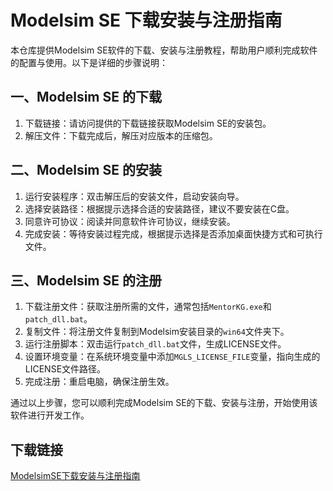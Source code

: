 # Modelsim SE 下载安装与注册指南

本仓库提供Modelsim SE软件的下载、安装与注册教程，帮助用户顺利完成软件的配置与使用。以下是详细的步骤说明：

## 一、Modelsim SE 的下载

1. 下载链接：请访问提供的下载链接获取Modelsim SE的安装包。
2. 解压文件：下载完成后，解压对应版本的压缩包。

## 二、Modelsim SE 的安装

1. 运行安装程序：双击解压后的安装文件，启动安装向导。
2. 选择安装路径：根据提示选择合适的安装路径，建议不要安装在C盘。
3. 同意许可协议：阅读并同意软件许可协议，继续安装。
4. 完成安装：等待安装过程完成，根据提示选择是否添加桌面快捷方式和可执行文件。

## 三、Modelsim SE 的注册

1. 下载注册文件：获取注册所需的文件，通常包括`MentorKG.exe`和`patch_dll.bat`。
2. 复制文件：将注册文件复制到Modelsim安装目录的`win64`文件夹下。
3. 运行注册脚本：双击运行`patch_dll.bat`文件，生成LICENSE文件。
4. 设置环境变量：在系统环境变量中添加`MGLS_LICENSE_FILE`变量，指向生成的LICENSE文件路径。
5. 完成注册：重启电脑，确保注册生效。

通过以上步骤，您可以顺利完成Modelsim SE的下载、安装与注册，开始使用该软件进行开发工作。

## 下载链接

[ModelsimSE下载安装与注册指南](https://pan.quark.cn/s/d32b43c3b744)